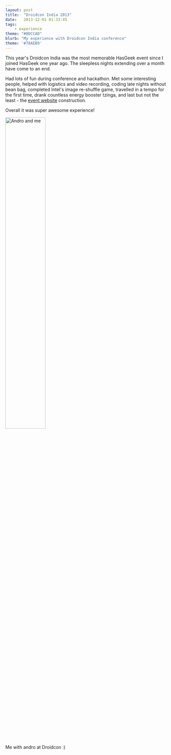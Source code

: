 ```yaml
---
layout: post
title:  "Droidcon India 2013"
date:   2013-12-01 01:33:45
tags:
    - experience
theme: "#8DCCAD"
blurb: "My experience with Droidcon India conference"
theme: '#78AEB9'
---
```


This year's Droidcon India was the most memorable HasGeek event since I joined HasGeek one year ago. The sleepless nights extending over a month have come to an end.

Had lots of fun during conference and hackathon. Met some interesting people, helped with logistics and video recording, coding late nights without bean bag, completed Intel's image re-shuffle game, travelled in a tempo for the first time, drank countless energy booster tzinga, and last but not the least - the <a href="https://droidcon.in/2013/">event website</a> construction.

Overall it was super awesome experience!

<div class="half-width"><img src="/assets/img/posts/andro.jpg" class="small-img" width="50%" alt="Andro and me"></div>

Me with andro at Droidcon :)

